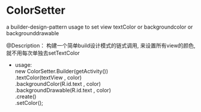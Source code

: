 # ColorSetter
a builder-design-pattern usage to set view textColor or backgroundcolor or backgrounddrawable


@Description： 构建一个简单build设计模式的链式调用, 来设置所有view的颜色, 就不用每次单独去setTextColor
 * usage: </br>
 new ColorSetter.Builder(getActivity())</br>
            .textColor(textView , color)</br>
            .backgroundColor(R.id.text , color)</br>
            .backgroundDrawable(R.id.text , color)</br>
            .create()</br>
            .setColor();
